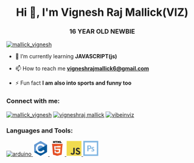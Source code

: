 <h1 align="center">Hi 👋, I'm Vignesh Raj Mallick(VIZ)</h1>
<h3 align="center">16 YEAR OLD NEWBIE</h3>

<p align="left"> <a href="https://twitter.com/mallick_vignesh" target="blank"><img src="https://img.shields.io/twitter/follow/mallick_vignesh?logo=twitter&style=for-the-badge" alt="mallick_vignesh" /></a> </p>

- 🌱 I’m currently learning **JAVASCRIPT(js)**

- 📫 How to reach me **vigneshrajmallick6@gmail.com**

- ⚡ Fun fact **I am also into sports and funny too**

<h3 align="left">Connect with me:</h3>
<p align="left">
<a href="https://twitter.com/dev-viz" target="blank"><img align="center" src="https://raw.githubusercontent.com/rahuldkjain/github-profile-readme-generator/master/src/images/icons/Social/twitter.svg" alt="mallick_vignesh" height="30" width="40" /></a>
<a href="https://fb.com/vigneshraj mallick" target="blank"><img align="center" src="https://raw.githubusercontent.com/rahuldkjain/github-profile-readme-generator/master/src/images/icons/Social/facebook.svg" alt="vigneshraj mallick" height="30" width="40" /></a>
<a href="https://instagram.com/vibeinviz" target="blank"><img align="center" src="https://raw.githubusercontent.com/rahuldkjain/github-profile-readme-generator/master/src/images/icons/Social/instagram.svg" alt="vibeinviz" height="30" width="40" /></a>
</p>

<h3 align="left">Languages and Tools:</h3>
<p align="left"> <a href="https://www.arduino.cc/" target="_blank" rel="noreferrer"> <img src="https://cdn.worldvectorlogo.com/logos/arduino-1.svg" alt="arduino" width="40" height="40"/> </a> <a href="https://www.cprogramming.com/" target="_blank" rel="noreferrer"> <img src="https://raw.githubusercontent.com/devicons/devicon/master/icons/c/c-original.svg" alt="c" width="40" height="40"/> </a> <a href="https://www.w3.org/html/" target="_blank" rel="noreferrer"> <img src="https://raw.githubusercontent.com/devicons/devicon/master/icons/html5/html5-original-wordmark.svg" alt="html5" width="40" height="40"/> </a> <a href="https://developer.mozilla.org/en-US/docs/Web/JavaScript" target="_blank" rel="noreferrer"> <img src="https://raw.githubusercontent.com/devicons/devicon/master/icons/javascript/javascript-original.svg" alt="javascript" width="40" height="40"/> </a> <a href="https://www.photoshop.com/en" target="_blank" rel="noreferrer"> <img src="https://raw.githubusercontent.com/devicons/devicon/master/icons/photoshop/photoshop-line.svg" alt="photoshop" width="40" height="40"/> </a> </p>
